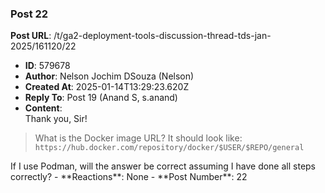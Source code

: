 ### Post 22
**Post URL**: /t/ga2-deployment-tools-discussion-thread-tds-jan-2025/161120/22
- **ID**: 579678
- **Author**: Nelson Jochim DSouza (Nelson)
- **Created At**: 2025-01-14T13:29:23.620Z
- **Reply To**: Post 19 (Anand S, s.anand)
- **Content**:  
  Thank you, Sir!
<blockquote>
What is the Docker image URL? It should look like: <code>https://hub.docker.com/repository/docker/$USER/$REPO/general</code>
</blockquote>
If I use Podman, will the answer be correct assuming I have done all steps correctly?
- **Reactions**: None
- **Post Number**: 22

